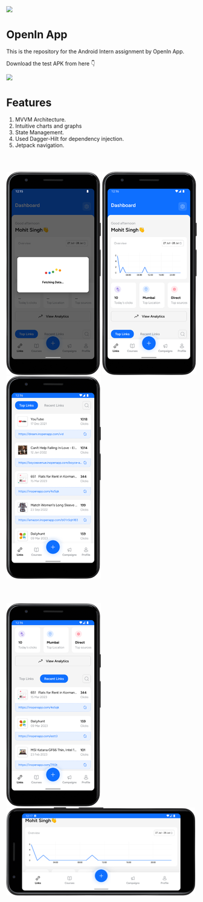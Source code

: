  <img src="https://play-lh.googleusercontent.com/FARrlp_nP4ptOQLIOZi2SU-Wuwm0jOZ-j5K_0lzvy4j2qbWgPbW9vKM0lqpbu4-CX4cd" width="50" /> 
 
# OpenIn App


This is the repository for the Android Intern assignment by OpenIn App.

Download the test APK from here 👇

<a href="https://github.com/mohitsingh35/OpenInApp/releases/download/1.0/OpenIn.App.apk">
<img src="https://www.pngall.com/wp-content/uploads/2/Download-Button-PNG-High-Quality-Image.png" width="250" /> 
</a>

# Features 

1. MVVM Architecture.
2. Intuitive charts and graphs
3. State Management.
4. Used Dagger-Hilt for dependency injection.
5. Jetpack navigation.

<br>
<br>

<p float="left" height="auto">
  <img src="https://github.com/mohitsingh35/OpenInApp/blob/main/Screenshots/first.png" width="250" />
  <img src="https://github.com/mohitsingh35/OpenInApp/blob/main/Screenshots/second.png" width="250" />
  <img src="https://github.com/mohitsingh35/OpenInApp/blob/main/Screenshots/third.png" width="250" />
</p>

<br>
<br>

<p float="left" height="auto">
  <img src="https://github.com/mohitsingh35/OpenInApp/blob/main/Screenshots/fourth.png" width="250" />
  <img src="https://github.com/mohitsingh35/OpenInApp/blob/main/Screenshots/fifth.png" width="500"/>
</p>
   
